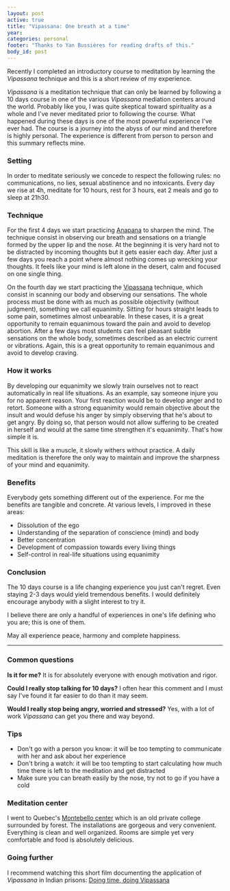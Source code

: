 ```yaml
---
layout: post
active: true
title: "Vipassana: One breath at a time"
year:
categories: personal
footer: "Thanks to Yan Bussières for reading drafts of this."
body_id: post
---
```


Recently I completed an introductory course to meditation by learning the _Vipassana_ technique and this is a short review of my experience.

_Vipassana_ is a meditation technique that can only be learned by following a 10 days course in one of the various _Vipassana_ mediation centers around the world. Probably like you, I was quite skeptical toward spirituality as a whole and I've never meditated prior to following the course. What happened during these days is one of the most powerful experience I've ever had. The course is a journey into the abyss of our mind and therefore is highly personal. The experience is different from person to person and this summary reflects mine.


### Setting
In order to meditate seriously we concede to respect the following rules: no communications, no lies, sexual abstinence and no intoxicants. Every day we rise at 4h, meditate for 10 hours, rest for 3 hours, eat 2 meals and go to sleep at 21h30.


### Technique
For the first 4 days we start practicing [Anapana](http://en.wikipedia.org/wiki/Anapanasati) to sharpen the mind. The technique consist in observing our breath and sensations on a triangle formed by the upper lip and the nose. At the beginning it is very hard not to be distracted by incoming thoughts but it gets easier each day. After just a few days you reach a point where almost nothing comes up wrecking your thoughts. It feels like your mind is left alone in the desert, calm and focused on one single thing.

On the fourth day we start practicing the [Vipassana](http://en.wikipedia.org/wiki/Vipassanā) technique, which consist in scanning our body and observing our sensations. The whole process must be done with as much as possible objectivity (without judgment), something we call equanimity. Sitting for hours straight leads to some pain, sometimes almost unbearable. In these cases, it is a great opportunity to remain equanimous toward the pain and avoid to develop abortion. After a few days most students can feel pleasant subtle sensations on the whole body, sometimes described as an electric current or vibrations. Again, this is a great opportunity to remain equanimous and avoid to develop craving.


### How it works
By developing our equanimity we slowly train ourselves not to react automatically in real life situations. As an example, say someone injure you for no apparent reason. Your first reaction would be to develop anger and to retort. Someone with a strong equanimity would remain objective about the insult and would defuse his anger by simply observing that he's about to get angry. By doing so, that person would not allow suffering to be created in herself and would at the same time strengthen it's equanimity. That's how simple it is.

This skill is like a muscle, it slowly withers without practice. A daily meditation is therefore the only way to maintain and improve the sharpness of your mind and equanimity.

### Benefits
Everybody gets something different out of the experience. For me the benefits are tangible and concrete. At various levels, I improved in these areas:

- Dissolution of the ego
- Understanding of the separation of conscience (mind) and body
- Better concentration
- Development of compassion towards every living things
- Self-control in real-life situations using equanimity

### Conclusion
The 10 days course is a life changing experience you just can't regret. Even staying 2-3 days would yield tremendous benefits. I would definitely encourage anybody with a slight interest to try it.

I believe there are only a handful of experiences in one's life defining who you are; this is one of them.

May all experience peace, harmony and complete happiness.

---

### Common questions
**Is it for me?**
It is for absolutely everyone with enough motivation and rigor.

**Could I really stop talking for 10 days?**
I often hear this comment and I must say I've found it far easier to do than it may seem.

**Would I really stop being angry, worried and stressed?**
Yes, with a lot of work _Vipassana_ can get you there and way beyond.

### Tips
- Don't go with a person you know: it will be too tempting to communicate with her and ask about her experience
- Don't bring a watch: it will be too tempting to start calculating how much time there is left to the meditation and get distracted
- Make sure you can breath easily by the nose, try not to go if you have a cold


### Meditation center
I went to Quebec's [Montebello center](http://www.suttama.dhamma.org/) which is an old private college surrounded by forest. The installations are gorgeous and very convenient. Everything is clean and well organized. Rooms are simple yet very comfortable and food is absolutely delicious.


### Going further
I recommend watching this short film documenting the application of _Vipassana_ in Indian prisons: [Doing time, doing Vipassana](https://www.youtube.com/watch?v=WkxSyv5R1sg)
